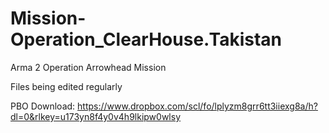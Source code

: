 # Mission-Operation_ClearHouse.Takistan
 Arma 2 Operation Arrowhead Mission
 
 Files being edited regularly

PBO Download:
https://www.dropbox.com/scl/fo/lplyzm8grr6tt3iiexg8a/h?dl=0&rlkey=u173yn8f4y0v4h9lkipw0wlsy

